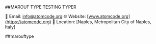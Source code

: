 ##MAROUF TYPE TESTING TYPER

📧 Email: info@atomcode.org
🌐 Website: [www.atomcode.org](https://atomcode.org)
📍 Location: [Naples, Metropolitan City of Naples, Italy]

##m a r o u f t y p e 
 
 
